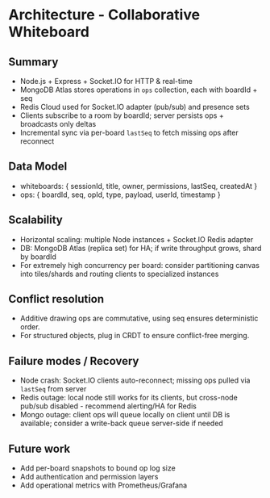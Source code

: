 # Architecture - Collaborative Whiteboard

## Summary
- Node.js + Express + Socket.IO for HTTP & real-time
- MongoDB Atlas stores operations in `ops` collection, each with boardId + seq
- Redis Cloud used for Socket.IO adapter (pub/sub) and presence sets
- Clients subscribe to a room by boardId; server persists ops + broadcasts only deltas
- Incremental sync via per-board `lastSeq` to fetch missing ops after reconnect

## Data Model
- whiteboards: { sessionId, title, owner, permissions, lastSeq, createdAt }
- ops: { boardId, seq, opId, type, payload, userId, timestamp }

## Scalability
- Horizontal scaling: multiple Node instances + Socket.IO Redis adapter
- DB: MongoDB Atlas (replica set) for HA; if write throughput grows, shard by boardId
- For extremely high concurrency per board: consider partitioning canvas into tiles/shards and routing clients to specialized instances

## Conflict resolution
- Additive drawing ops are commutative, using seq ensures deterministic order.
- For structured objects, plug in CRDT to ensure conflict-free merging.

## Failure modes / Recovery
- Node crash: Socket.IO clients auto-reconnect; missing ops pulled via `lastSeq` from server
- Redis outage: local node still works for its clients, but cross-node pub/sub disabled - recommend alerting/HA for Redis
- Mongo outage: client ops will queue locally on client until DB is available; consider a write-back queue server-side if needed

## Future work
- Add per-board snapshots to bound op log size
- Add authentication and permission layers
- Add operational metrics with Prometheus/Grafana
